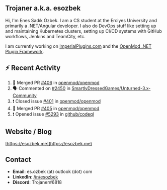 ##  Trojaner a.k.a. esozbek
Hi, I'm Enes Sadık Özbek. I am a CS student at the Erciyes University and primarily a .NET/Angular developer. I also do DevOps stuff like setting up and maintaining Kubernetes clusters, setting up CI/CD systems with GitHub workflows, Jenkins and TeamCity, etc.

I am currently working on [ImperialPlugins.com](https://imperialplugins.com) and the [OpenMod .NET Plugin Framework](https://github.com/openmod/openmod). 

## :zap: Recent Activity

<!--START_SECTION:activity-->
1. 🎉 Merged PR [#406](https://github.com/openmod/openmod/pull/406) in [openmod/openmod](https://github.com/openmod/openmod)
2. 🗣 Commented on [#2450](https://github.com/SmartlyDressedGames/Unturned-3.x-Community/issues/2450) in [SmartlyDressedGames/Unturned-3.x-Community](https://github.com/SmartlyDressedGames/Unturned-3.x-Community)
3. ❗️ Closed issue [#401](https://github.com/openmod/openmod/issues/401) in [openmod/openmod](https://github.com/openmod/openmod)
4. 🎉 Merged PR [#405](https://github.com/openmod/openmod/pull/405) in [openmod/openmod](https://github.com/openmod/openmod)
5. ❗️ Opened issue [#5293](https://github.com/github/codeql/issues/5293) in [github/codeql](https://github.com/github/codeql)
<!--END_SECTION:activity-->

## Website / Blog
[https://esozbek.me](https://esozbek.me)

## Contact
- **Email**: es.ozbek (at) outlook (dot) com
- **LinkedIn**: [/in/esozbek](https://linkedin.com/in/esozbek)
- **Discord**: Trojaner#6818
